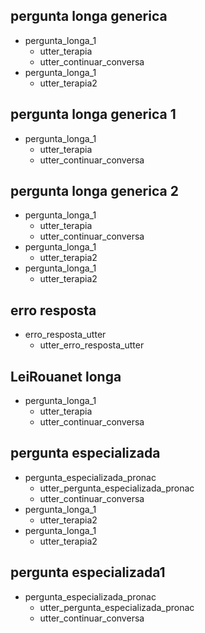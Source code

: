 
## pergunta longa generica
* pergunta_longa_1
    - utter_terapia
    - utter_continuar_conversa
* pergunta_longa_1
    - utter_terapia2


## pergunta longa generica 1
* pergunta_longa_1
    - utter_terapia
    - utter_continuar_conversa


## pergunta longa generica 2
* pergunta_longa_1
    - utter_terapia
    - utter_continuar_conversa
* pergunta_longa_1
    - utter_terapia2
 * pergunta_longa_1   
     - utter_terapia2

## erro resposta
* erro_resposta_utter
    - utter_erro_resposta_utter

## LeiRouanet longa
* pergunta_longa_1
    - utter_terapia
    - utter_continuar_conversa

## pergunta especializada
* pergunta_especializada_pronac
    - utter_pergunta_especializada_pronac
    - utter_continuar_conversa
* pergunta_longa_1
    - utter_terapia2
* pergunta_longa_1   
    - utter_terapia2

## pergunta especializada1
* pergunta_especializada_pronac
    - utter_pergunta_especializada_pronac
    - utter_continuar_conversa